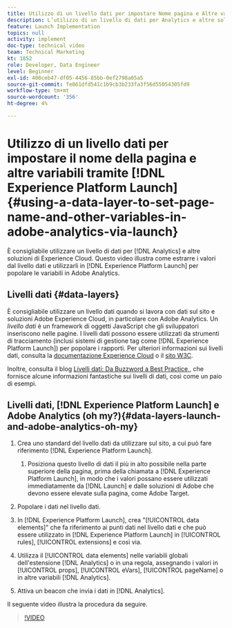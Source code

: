 ```yaml
---
title: Utilizzo di un livello dati per impostare Nome pagina e Altre variabili in Adobe Analytics tramite Launch
description: L’utilizzo di un livello di dati per Analytics e altre soluzioni di Experience Cloud è considerata una best practice. In questo video vedrai come estrarre i valori dal livello dati e utilizzarli in Launch per popolare le variabili in Adobe Analytics.
feature: Launch Implementation
topics: null
activity: implement
doc-type: technical video
team: Technical Marketing
kt: 1852
role: Developer, Data Engineer
level: Beginner
exl-id: 408ceb47-df05-4456-85bb-0ef2798a05a5
source-git-commit: fe861dfd541c1b9cb3b233fa3f56d55054305fd9
workflow-type: tm+mt
source-wordcount: '356'
ht-degree: 4%

---
```


# Utilizzo di un livello dati per impostare il nome della pagina e altre variabili tramite [!DNL Experience Platform Launch] {#using-a-data-layer-to-set-page-name-and-other-variables-in-adobe-analytics-via-launch}

È consigliabile utilizzare un livello di dati per [!DNL Analytics] e altre soluzioni di Experience Cloud. Questo video illustra come estrarre i valori dal livello dati e utilizzarli in [!DNL Experience Platform Launch] per popolare le variabili in Adobe Analytics.

## Livelli dati {#data-layers}

È consigliabile utilizzare un livello dati quando si lavora con dati sul sito e soluzioni Adobe Experience Cloud, in particolare con Adobe Analytics. Un _livello dati_ è un framework di oggetti JavaScript che gli sviluppatori inseriscono nelle pagine. I livelli dati possono essere utilizzati da strumenti di tracciamento (inclusi sistemi di gestione tag come [!DNL Experience Platform Launch]) per popolare i rapporti. Per ulteriori informazioni sui livelli dati, consulta la [documentazione Experience Cloud](https://experienceleague.adobe.com/docs/analytics/implementation/prepare/data-layer.html?lang=en) o il [sito W3C](https://www.w3.org/).

Inoltre, consulta il blog [Livelli dati: Da Buzzword a Best Practice,](https://theblog.adobe.com/data-layers-buzzword-best-practice/), che fornisce alcune informazioni fantastiche sui livelli di dati, così come un paio di esempi.

## Livelli dati, [!DNL Experience Platform Launch] e Adobe Analytics (oh my?){#data-layers-launch-and-adobe-analytics-oh-my}

1. Crea uno standard del livello dati da utilizzare sul sito, a cui può fare riferimento [!DNL Experience Platform Launch].

   1. Posiziona questo livello di dati il più in alto possibile nella parte superiore della pagina, prima della chiamata a [!DNL Experience Platform Launch], in modo che i valori possano essere utilizzati immediatamente da [!DNL Launch] e dalle soluzioni di Adobe che devono essere elevate sulla pagina, come Adobe Target.

1. Popolare i dati nel livello dati.
1. In [!DNL Experience Platform Launch], crea &quot;[!UICONTROL data elements]&quot; che fa riferimento ai punti dati nel livello dati e che può essere utilizzato in [!DNL Experience Platform Launch] in [!UICONTROL rules], [!UICONTROL extensions] e così via.
1. Utilizza il [!UICONTROL data elements] nelle variabili globali dell&#39;estensione [!DNL Analytics] o in una regola, assegnando i valori in [!UICONTROL props], [!UICONTROL eVars], [!UICONTROL pageName] o in altre variabili [!DNL Analytics].
1. Attiva un beacon che invia i dati in [!DNL Analytics].

Il seguente video illustra la procedura da seguire.

>[!VIDEO](https://video.tv.adobe.com/v/25899/?quality=12)
